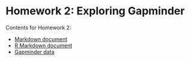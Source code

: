 Homework 2: Exploring Gapminder
==========================

Contents for Homework 2:
* [Markdown document](https://github.com/STAT545-UBC/zz_michelle_lee-coursework/blob/master/HW2/HW2-gapminder.md)
* [R Markdown document](https://github.com/STAT545-UBC/zz_michelle_lee-coursework/blob/master/HW2/HW2-gapminder.Rmd)
* [Gapminder data](https://github.com/STAT545-UBC/zz_michelle_lee-coursework/blob/master/HW2/gapminderDataFiveYear.txt)